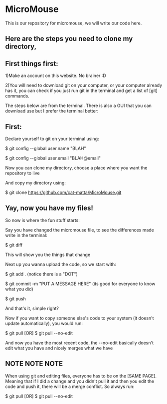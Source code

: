 # MicroMouse
This is our repository for micromouse, we will write our code here.

Here are the steps you need to clone my directory, 
--------------------------------------------------

First things first:
-------------------

1)Make an account on this website. No brainer :D

2)You will need to download git on your computer, or your computer already has it, you can check if you just run git in the terminal and get a list of [git] commands.


The steps below are from the terminal. There is also a GUI that you can download use but I prefer the terminal better:

First: 
------
Declare yourself to git on your terminal using:

$ git config --global user.name "BLAH"

$ git config --global user.email "BLAH@email"

Now you can clone my directory, choose a place where you want the repository to live

And copy my directory using:

$ git clone https://github.com/cat-matta/MicroMouse.git

Yay, now you have my files!
--------------------------

So now is where the fun stuff starts:

Say you have changed the micromouse file, to see the differences made write in the terminal:

$ git diff

This will show you the things that change

Next up you wanna upload the code, so we start with:

$ git add .  (notice there is a "DOT")

$ git commit -m "PUT A MESSAGE HERE"    (its good for everyone to know what you did)

$ git push

And that's it, simple right?

Now if you want to copy someone else's code to your system (it doesn't update automatically), you would run:

$ git pull
[OR]
$ git pull --no-edit

And now you have the most recent code, the --no-edit basically doesn't edit what you have and nicely merges what we have


NOTE NOTE NOTE
---------------
When using git and editing files, everyone has to be on the [SAME PAGE]. Meaning that if I did a change and you didn't pull it and then you edit the code and push it, there will be a merge conflict. So always run:

$ git pull
[OR]
$ git pull --no-edit


